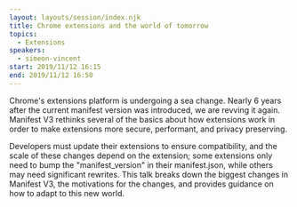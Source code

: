 ```yaml
---
layout: layouts/session/index.njk
title: Chrome extensions and the world of tomorrow
topics:
  - Extensions
speakers:
  - simeon-vincent
start: 2019/11/12 16:15
end: 2019/11/12 16:50
---
```


Chrome's extensions platform is undergoing a sea change. Nearly 6 years after the current manifest version was introduced, we are revving it again. Manifest V3 rethinks several of the basics about how extensions work in order to make extensions more secure, performant, and privacy preserving.

Developers must update their extensions to ensure compatibility, and the scale of these changes depend on the extension; some extensions only need to bump the "manifest_version" in their manifest.json, while others may need significant rewrites. This talk breaks down the biggest changes in Manifest V3, the motivations for the changes, and provides guidance on how to adapt to this new world.
